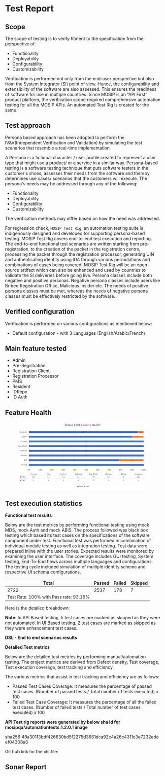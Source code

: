 # Test Report

## Scope

The scope of testing is to verify fitment to the specification from the perspective of:

* Functionality
* Deployability
* Configurability
* Customizability

Verification is performed not only from the end-user perspective but also from the System Integrator (SI) point of view. Hence, the configurability and extensibility of the software are also assessed. This ensures the readiness of software for use in multiple countries. Since MOSIP is an “API First” product platform, the verification scope required comprehensive automation testing for all the MOSIP APIs. An automated Test Rig is created for the same.

## Test approach

Persona based approach has been adopted to perform the IV\&V(Independent Verification and Validation) by simulating the test scenarios that resemble a real-time implementation.

A Persona is a fictional character / user profile created to represent a user type that might use a product/ or a service in a similar way. Persona-based testing is a software testing technique that puts software testers in the customer's shoes, assesses their needs from the software and thereby determines use cases/ scenarios that the customers will execute. The persona's needs may be addressed through any of the following:

* Functionality
* Deployability
* Configurability
* Customizability

The verification methods may differ based on how the need was addressed.

For regression check, `MOSIP Test Rig`, an automation testing suite is indigenously designed and developed for supporting persona-based testing. MOSIP Test Rig covers end-to-end test execution and reporting. The end-to-end functional test scenarios are written starting from pre-registration, to the creation of the packet in the registration centre, processing the packet through the registration processor, generating UIN and authenticating identity using IDA through various permutations and combinations of cases being covered. MOSIP Test Rig will be an open-source artifact which can also be enhanced and used by countries to validate the SI deliveries before going live. Persona classes include both negative and positive personas. Negative persona classes include users like Bribed Registration Office, Malicious Insider etc. The needs of positive persona classes must be met, whereas the needs of negative persona classes must be effectively restricted by the software.

## Verified configuration

Verification is performed on various configurations as mentioned below:

* Default configuration - with 3 Languages (English/Arabic/French)

## Main feature tested

* Admin
* Pre-Registration
* Registration Client
* Registration Processor
* PMS
* Resident
* IDRepo
* ID Auth

## Feature Health

<figure><img src="../../.gitbook/assets/feature Health.png" alt=""><figcaption></figcaption></figure>

## Test execution statistics

**Functional test results**

Below are the test metrics by performing functional testing using mock MDS, mock Auth and mock ABIS. The process followed was black box testing which based its test cases on the specifications of the software component under test. Functional test was performed in combination of individual module testing as well as integration testing. Test data were prepared inline with the user stories. Expected results were monitored by examining the user interface. The coverage includes GUI testing, System testing, End-To-End flows across multiple languages and configurations. The testing cycle included simulation of multiple identity schema and respective UI schema configurations.

| Total                                  | Passed | Failed | Skipped |
| -------------------------------------- | ------ | ------ | ------- |
| 2722                                   | 2537   | 178    | 7       |
| Test Rate: 100% with Pass rate: 93.19% |        |        |         |

Here is the detailed breakdown:

**Note**: In API Based testing, 5 test cases are marked as skipped as they were not automated. In UI Based testing, 2 test cases are marked as skipped as they were enhancement test cases.

**DSL - End to end scenarios results**

**Detailed Test metrics**

Below are the detailed test metrics by performing manual/automation testing. The project metrics are derived from Defect density, Test coverage, Test execution coverage, test tracking and efficiency.

The various metrics that assist in test tracking and efficiency are as follows:

* Passed Test Cases Coverage: It measures the percentage of passed test cases. (Number of passed tests / Total number of tests executed) x 100
* Failed Test Case Coverage: It measures the percentage of all the failed test cases. (Number of failed tests / Total number of test cases executed) x 100

**API Test rig reports were generated by below sha id for mosipqa/automationtests:1.2.0.1 image**

sha256:48a30113bdf426630bd5f2275d3661dca92c4a26c4311c3e7232edeef04308a6

Git hub link for the xls file:

## Sonar Report
